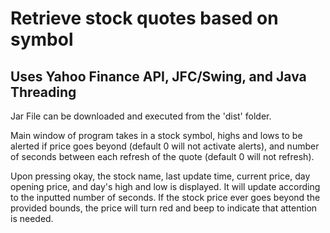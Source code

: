 Retrieve stock quotes based on symbol
====================================

Uses Yahoo Finance API, JFC/Swing, and Java Threading
----------------------

Jar File can be downloaded and executed from the 'dist' folder.

Main window of program takes in a stock symbol, highs and lows to be alerted if price goes beyond (default 0 will not activate alerts), and number of seconds between each refresh of the quote (default 0 will not refresh).

Upon pressing okay, the stock name, last update time, current price, day opening price, and day's high and low is displayed. It will update according to the inputted number of seconds. If the stock price ever goes beyond the provided bounds, the price will turn red and beep to indicate that attention is needed.
